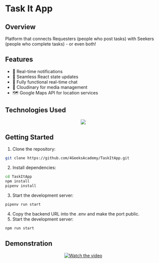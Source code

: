 <h1>Task It App</h1>
<h2>Overview</h2>
Platform that connects Requesters (people who post tasks) with Seekers (people who complete tasks) - or even both!

<h2>Features</h2>
<ul>
  <li>🚀 Real-time notifications </li>
  <li>🔄 Seamless React state updates</li>
  <li>💬 Fully functional real-time chat</li>
  <li>📸 Cloudinary for media management</li>
  <li>🗺️ Google Maps API for location services </li>
 
</ul>
<h2>Technologies Used</h2>
<p align="center">
  <a href="https://skillicons.dev">
    <img src="https://skillicons.dev/icons?i=html,css,js,bootstrap,react,flask,python" />
  </a>
</p>
<h2>Getting Started</h2>

1. Clone the repository:

```bash
git clone https://github.com/4GeeksAcademy/TaskItApp.git
```
2. Install dependencies:

```bash
cd TaskItApp
npm install
pipenv install
```
3. Start the development server:
```bash
pipenv run start
```
4. Copy the backend URL into the .env and make the port public.
5.  Start the development server:
```bash
npm run start
```

<h2>Demonstration</h2>
<p align="center">
  <a href="https://youtu.be/41IcTPGC3bw">
    <img src="https://img.youtube.com/vi/41IcTPGC3bw/maxresdefault.jpg" alt="Watch the video">
  </a>
</p>
